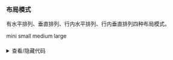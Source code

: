 ### 布局模式

有水平排列、垂直排列、行内水平排列、行内垂直排列四种布局模式。

<div class="cell-demo">
  <yc-radio-group
    type="button"
    v-model="size">
    <yc-radio value="mini">mini</yc-radio>
    <yc-radio value="small">small</yc-radio>
    <yc-radio value="medium">medium</yc-radio>
    <yc-radio value="large">large</yc-radio>
  </yc-radio-group>
  <div style="margin-top: 20px">
    <yc-descriptions
      :data="data"
      :size="size"
      title="User Info (horizontal)"
      bordered />
    <yc-descriptions
      :data="data"
      :size="size"
      title="User Info (inline-horizontal)"
      layout="inline-horizontal"
      bordered />
    <yc-descriptions
      :data="data"
      :size="size"
      title="User Info (vertical)"
      layout="vertical"
      bordered />
    <yc-descriptions
      :data="data"
      :size="size"
      title="User Info (inline-vertical)"
      layout="inline-vertical"
      bordered />
  </div>
</div>

<script setup>
import { ref } from 'vue';
const size = ref('medium');
const data = [
  {
    label: 'Name',
    value: 'Socrates',
  },
  {
    label: 'Mobile',
    value: '123-1234-1234',
  },
  {
    label: 'Residence',
    value: 'Beijing',
  },
  {
    label: 'Hometown',
    value: 'Beijing',
  },
  {
    label: 'Address',
    value: 'Yingdu Building, Zhichun Road, Beijing',
  },
];
</script>

<details>
<summary>查看/隐藏代码</summary>

```vue
<template>
  <yc-radio-group
    type="button"
    v-model="size">
    <yc-radio value="mini">mini</yc-radio>
    <yc-radio value="small">small</yc-radio>
    <yc-radio value="medium">medium</yc-radio>
    <yc-radio value="large">large</yc-radio>
  </yc-radio-group>
  <div style="margin-top: 20px">
    <yc-descriptions
      :data="data"
      :size="size"
      title="User Info (horizontal)"
      bordered />
    <yc-descriptions
      :data="data"
      :size="size"
      title="User Info (inline-horizontal)"
      layout="inline-horizontal"
      bordered />
    <yc-descriptions
      :data="data"
      :size="size"
      title="User Info (vertical)"
      layout="vertical"
      bordered />
    <yc-descriptions
      :data="data"
      :size="size"
      title="User Info (inline-vertical)"
      layout="inline-vertical"
      bordered />
  </div>
</template>

<script setup>
import { ref } from 'vue';
const size = ref('medium');
const data = [
  {
    label: 'Name',
    value: 'Socrates',
  },
  {
    label: 'Mobile',
    value: '123-1234-1234',
  },
  {
    label: 'Residence',
    value: 'Beijing',
  },
  {
    label: 'Hometown',
    value: 'Beijing',
  },
  {
    label: 'Address',
    value: 'Yingdu Building, Zhichun Road, Beijing',
  },
];
</script>
```

</details>
